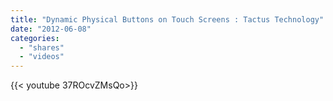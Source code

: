 ```yaml
---
title: "Dynamic Physical Buttons on Touch Screens : Tactus Technology"
date: "2012-06-08"
categories:
  - "shares"
  - "videos"
---
```


<div style="width: 70vw;">{{< youtube 37ROcvZMsQo>}}</div>
